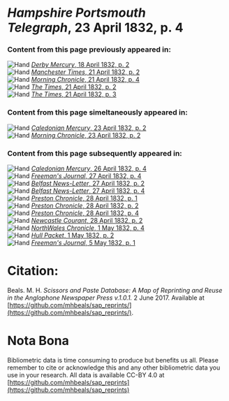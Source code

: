 # *Hampshire Portsmouth Telegraph*, 23 April 1832, p. 4  
  
### Content from this page previously appeared in:  
![Hand](http://scissorsandpaste.net/wp-content/uploads/2017/06/smallhandpointer.png) [*Derby Mercury*, 18 April 1832, p. 2](https://mhbeals.github.io/sap_html/Derby-Mercury/Derby-Mercury-18-April-1832-p-2)  
![Hand](http://scissorsandpaste.net/wp-content/uploads/2017/06/smallhandpointer.png) [*Manchester Times*, 21 April 1832, p. 2](https://mhbeals.github.io/sap_html/Manchester-Times/Manchester-Times-21-April-1832-p-2)  
![Hand](http://scissorsandpaste.net/wp-content/uploads/2017/06/smallhandpointer.png) [*Morning Chronicle*, 21 April 1832, p. 4](https://mhbeals.github.io/sap_html/Morning-Chronicle/Morning-Chronicle-21-April-1832-p-4)  
![Hand](http://scissorsandpaste.net/wp-content/uploads/2017/06/smallhandpointer.png) [*The Times*, 21 April 1832, p. 2](https://mhbeals.github.io/sap_html/The-Times/The-Times-21-April-1832-p-2)  
![Hand](http://scissorsandpaste.net/wp-content/uploads/2017/06/smallhandpointer.png) [*The Times*, 21 April 1832, p. 3](https://mhbeals.github.io/sap_html/The-Times/The-Times-21-April-1832-p-3)  
  
### Content from this page simeltaneously appeared in:  
![Hand](http://scissorsandpaste.net/wp-content/uploads/2017/06/smallhandpointer.png) [*Caledonian Mercury*, 23 April 1832, p. 2](https://mhbeals.github.io/sap_html/Caledonian-Mercury/Caledonian-Mercury-23-April-1832-p-2)  
![Hand](http://scissorsandpaste.net/wp-content/uploads/2017/06/smallhandpointer.png) [*Morning Chronicle*, 23 April 1832, p. 2](https://mhbeals.github.io/sap_html/Morning-Chronicle/Morning-Chronicle-23-April-1832-p-2)  
  
### Content from this page subsequently appeared in:  
![Hand](http://scissorsandpaste.net/wp-content/uploads/2017/06/smallhandpointer.png) [*Caledonian Mercury*, 26 April 1832, p. 4](https://mhbeals.github.io/sap_html/Caledonian-Mercury/Caledonian-Mercury-26-April-1832-p-4)  
![Hand](http://scissorsandpaste.net/wp-content/uploads/2017/06/smallhandpointer.png) [*Freeman's Journal*, 27 April 1832, p. 4](https://mhbeals.github.io/sap_html/Freeman's-Journal/Freeman's-Journal-27-April-1832-p-4)  
![Hand](http://scissorsandpaste.net/wp-content/uploads/2017/06/smallhandpointer.png) [*Belfast News-Letter*, 27 April 1832, p. 2](https://mhbeals.github.io/sap_html/Belfast-News-Letter/Belfast-News-Letter-27-April-1832-p-2)  
![Hand](http://scissorsandpaste.net/wp-content/uploads/2017/06/smallhandpointer.png) [*Belfast News-Letter*, 27 April 1832, p. 4](https://mhbeals.github.io/sap_html/Belfast-News-Letter/Belfast-News-Letter-27-April-1832-p-4)  
![Hand](http://scissorsandpaste.net/wp-content/uploads/2017/06/smallhandpointer.png) [*Preston Chronicle*, 28 April 1832, p. 1](https://mhbeals.github.io/sap_html/Preston-Chronicle/Preston-Chronicle-28-April-1832-p-1)  
![Hand](http://scissorsandpaste.net/wp-content/uploads/2017/06/smallhandpointer.png) [*Preston Chronicle*, 28 April 1832, p. 2](https://mhbeals.github.io/sap_html/Preston-Chronicle/Preston-Chronicle-28-April-1832-p-2)  
![Hand](http://scissorsandpaste.net/wp-content/uploads/2017/06/smallhandpointer.png) [*Preston Chronicle*, 28 April 1832, p. 4](https://mhbeals.github.io/sap_html/Preston-Chronicle/Preston-Chronicle-28-April-1832-p-4)  
![Hand](http://scissorsandpaste.net/wp-content/uploads/2017/06/smallhandpointer.png) [*Newcastle Courant*, 28 April 1832, p. 2](https://mhbeals.github.io/sap_html/Newcastle-Courant/Newcastle-Courant-28-April-1832-p-2)  
![Hand](http://scissorsandpaste.net/wp-content/uploads/2017/06/smallhandpointer.png) [*NorthWales Chronicle*, 1 May 1832, p. 4](https://mhbeals.github.io/sap_html/NorthWales-Chronicle/NorthWales-Chronicle-1-May-1832-p-4)  
![Hand](http://scissorsandpaste.net/wp-content/uploads/2017/06/smallhandpointer.png) [*Hull Packet*, 1 May 1832, p. 2](https://mhbeals.github.io/sap_html/Hull-Packet/Hull-Packet-1-May-1832-p-2)  
![Hand](http://scissorsandpaste.net/wp-content/uploads/2017/06/smallhandpointer.png) [*Freeman's Journal*, 5 May 1832, p. 1](https://mhbeals.github.io/sap_html/Freeman's-Journal/Freeman's-Journal-5-May-1832-p-1)  


# Citation: 

Beals. M. H. *Scissors and Paste Database: A Map of Reprinting and Reuse in the Anglophone Newspaper Press v.1.0.1.* 2 June 2017. Available at [https://github.com/mhbeals/sap_reprints/](https://github.com/mhbeals/sap_reprints/). 

# Nota Bona

Bibliometric data is time consuming to produce but benefits us all. Please remember to cite or acknowledge this and any other bibliometric data you use in your research. All data is available CC-BY 4.0 at [https://github.com/mhbeals/sap_reprints](https://github.com/mhbeals/sap_reprints)